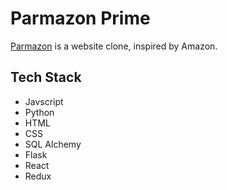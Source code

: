 # Parmazon Prime 


[Parmazon](https://parmazon-prime.onrender.com) is a website clone, inspired by Amazon.


## Tech Stack
- Javscript
- Python
- HTML
- CSS
- SQL Alchemy
- Flask
- React
- Redux

